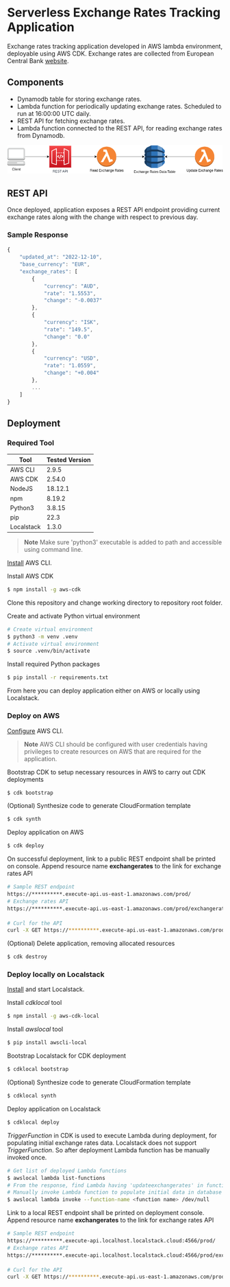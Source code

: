# Serverless Exchange Rates Tracking Application

Exchange rates tracking application developed in AWS lambda environment, deployable using AWS CDK. 
Exchange rates are collected from European Central Bank [website](https://www.ecb.europa.eu/stats/policy_and_exchange_rates/euro_reference_exchange_rates/html/index.en.html).

## Components

* Dynamodb table for storing exchange rates.
* Lambda function for periodically updating exchange rates. Scheduled to run at 16:00:00 UTC daily.
* REST API for fetching exchange rates.
* Lambda function connected to the REST API, for reading exchange rates from Dynamodb.

![Architecture](architecture.png?raw=true)

## REST API

Once deployed, application exposes a REST API endpoint providing current exchange rates along with the change with respect to previous day.

### Sample Response
```javascript
{
    "updated_at": "2022-12-10",
    "base_currency": "EUR",
    "exchange_rates": [
        {
            "currency": "AUD",
            "rate": "1.5553",
            "change": "-0.0037"
        },
        {
            "currency": "ISK",
            "rate": "149.5",
            "change": "0.0"
        },
        {
            "currency": "USD",
            "rate": "1.0559",
            "change": "+0.004"
        },
		...
    ]
}
```


## Deployment
### Required Tool

| Tool       | Tested Version  |
| --------   | --------------- |
| AWS CLI    | 2.9.5           |
| AWS CDK    | 2.54.0          |
| NodeJS     | 18.12.1         |
| npm        | 8.19.2          |
| Python3    | 3.8.15          |
| pip        | 22.3            |
| Localstack | 1.3.0           | 

> **Note**
> Make sure 'python3' executable is added to path and accessible using command line.

[Install](https://docs.aws.amazon.com/cli/latest/userguide/getting-started-install.html) AWS CLI.

Install AWS CDK
```bash
$ npm install -g aws-cdk
```

Clone this repository and change working directory to repository root folder.

Create and activate Python virtual environment
```bash
# Create virtual environment
$ python3 -m venv .venv
# Activate virtual environment
$ source .venv/bin/activate
``` 

Install required Python packages
```bash
$ pip install -r requirements.txt
```

From here you can deploy application either on AWS or locally using Localstack.

### **Deploy on AWS**

[Configure](https://docs.aws.amazon.com/cli/latest/userguide/cli-configure-quickstart.html) AWS CLI.

> **Note**
> AWS CLI should be configured with user credentials having privileges to create resources on AWS that are required for the application.

Bootstrap CDK to setup necessary resources in AWS to carry out CDK deployments
```bash
$ cdk bootstrap
```

(Optional) Synthesize code to generate CloudFormation template
```bash
$ cdk synth
```

Deploy application on AWS
```bash
$ cdk deploy
```

On successful deployment, link to a public REST endpoint shall be printed on console. Append resource name **exchangerates** to the link for exchange rates API
```bash
# Sample REST endpoint
https://**********.execute-api.us-east-1.amazonaws.com/prod/
# Exchange rates API
https://**********.execute-api.us-east-1.amazonaws.com/prod/exchangerates

# Curl for the API
curl -X GET https://**********.execute-api.us-east-1.amazonaws.com/prod/exchangerates
```
(Optional) Delete application, removing allocated resources
```bash
$ cdk destroy
```

### **Deploy locally on Localstack**

[Install](https://docs.localstack.cloud/getting-started/installation/) and start Localstack.

Install *cdklocal* tool
```bash
$ npm install -g aws-cdk-local
```

Install *awslocal* tool
```bash
$ pip install awscli-local
```

Bootstrap Localstack for CDK deployment
```bash
$ cdklocal bootstrap
```

(Optional) Synthesize code to generate CloudFormation template
```bash
$ cdklocal synth
```

Deploy application on Localstack
```bash
$ cdklocal deploy
```

*TriggerFunction* in CDK is used to execute Lambda during deployment, for populating initial exchange rates data.
Localstack does not support *TriggerFunction*. So after deployment Lambda function has be manually invoked once.
```bash
# Get list of deployed Lambda functions
$ awslocal lambda list-functions
# From the response, find Lambda having 'updateexchangerates' in function name
# Manually invoke Lambda function to populate initial data in database
$ awslocal lambda invoke --function-name <function name> /dev/null
```

Link to a local REST endpoint shall be printed on deployment console. Append resource name **exchangerates** to the link for exchange rates API
```bash
# Sample REST endpoint
https://**********.execute-api.localhost.localstack.cloud:4566/prod/
# Exchange rates API
https://**********.execute-api.localhost.localstack.cloud:4566/prod/exchangerates

# Curl for the API
curl -X GET https://**********.execute-api.us-east-1.amazonaws.com/prod/exchangerates
```
